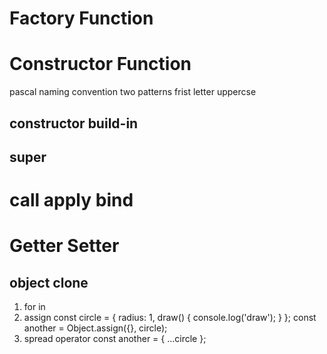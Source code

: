 # Factory Function
<script>
var Counter = function() {
    var privateCounter = 0;
    function changeBy(val) {
        privateCounter += val;
    }
    return {
        increment: function() {
            changeBy(1);
        },
        decrement: function() {
            changeBy(-1);
        },
        value: function() {
            return privateCounter;
        }
    }
};

var Counter1 = Counter();
console.log(Counter1.value()); /* logs 0 */
Counter1.increment();

var counter = function(){
    let i = 0;
    return {
        get: function(){
            return i;
        },
        set: function(val){
            i = val;
        },
        increment: function(){
            i++;
        }
    }
}
var newCounter = counter();
console.log(newCounter.get());
newCounter.set(5);
newCounter.increment();

//Object 
function Person (firstName, lastName){
    this.firstName = firstName;
    this.lastName = lastName;
}
var person = new Person("Tony", "Li");
delete person1.firstName;
</script>

# Constructor Function
pascal naming convention two patterns
frist letter uppercse
## constructor build-in
## super
<script>
class Person {
    // private name; only TS file
    constructor(name){
        this.name = name;
    }
    walk() {
        console.log("walk");
    }
}
class Teacher extends Person {
    constructor(name, degree) {
        super(name);
        this.degree = degree;
    }
    teach() {
        console.log("teach");
    }
}

var CounterObject = function() {
    console.log("this", this); // new keyword current obj
    // create empty {} then return {}
    let privateCounter = 0;
    let changeBy = function (val) {
        privateCounter += val;
    }
    
    this.increment = function() {
        changeBy(1);
    },
    this.decrement = function() {
        changeBy(-1);
    },
    this.value = function() {
        return privateCounter;
    }
    
};

const Counter1 = new CounterObject();

console.log(Counter1.value()); /* logs 0 */
Counter1.increment();
Counter1.increment();
console.log(Counter1.value()); /* logs 2 */
Counter1.decrement();
console.log(Counter1.value()); /* logs 1 */
</script>

# call apply bind
<script>
var obj = { num: 2 }; 

var addToThis = function (a, b, c) {
    return this.num + a + b + c;  
}

console.log(addToThis.call(obj, 1, 2, 3));

var arr = [1, 2, 3];
console.log(addToThis.apply(obj, arr));

var bond = addToThis.bind(obj);
console.log(bond(1, 2, 3));

function Circle(radius) {
    this.radius = radius;
    this.draw = function () {
        console.log('draw');
    }
}

Circle.call({}, 1);
Circle.apply({}, [1, 2, 3]);
// {} target this
const another = new Circle(1);

const person = {
    name: "Mosh",
    walk() {
        console.log(this);
    }
};
person.walk();

const walk = person.walk.bind(person);
// 把一个对象的this传给另一个
walk();
</script>

# Getter Setter
<script>
    const person = {
        firstName: 'Mosh',
        lastName: 'Li',
        get fullName() {
            return `${person.firstName} ${person.lastName}`
        },
        set fullName(value) {
            const parts = value.split(' ');
            this.firstName = parts[0];
            this.lastName = parts[1];
        }
    };
    
    person.fullName = 'Tony Li';
    console.log(person.fullName);
</script>

## object clone
1. for in
2. assign
const circle = {
    radius: 1,
    draw() {
       console.log('draw');
    }
};
const another = Object.assign({}, circle);
3. spread operator
const another = { ...circle };



